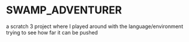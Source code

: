 # SWAMP_ADVENTURER
a scratch 3 project where I played around with the language/environment trying to see how far it can be pushed
